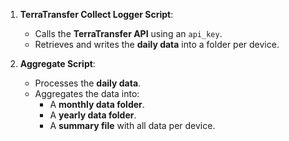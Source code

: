 1. **TerraTransfer Collect Logger Script**:
   - Calls the **TerraTransfer API** using an `api_key`.
   - Retrieves and writes the **daily data** into a folder per device.

2. **Aggregate Script**:
   - Processes the **daily data**.
   - Aggregates the data into:
     - A **monthly data folder**.
     - A **yearly data folder**.
     - A **summary file** with all data per device.

